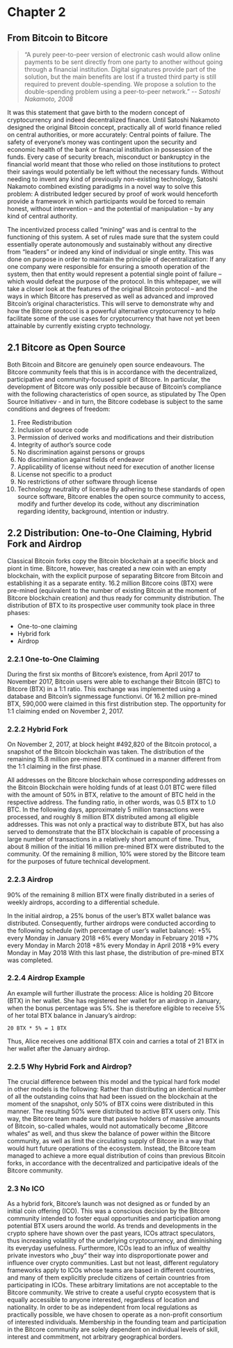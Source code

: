 # Chapter 2
## From Bitcoin to Bitcore

> “A purely peer-to-peer version of electronic cash would allow online payments to be sent directly from one party to another without going through a financial institution. Digital signatures provide part of the solution, but the main benefits are lost if a trusted third party is still required to prevent double-spending. We propose a solution to the double-spending problem using a peer-to-peer network.”
*-- Satoshi Nakamoto, 2008*

It was this statement that gave birth to the modern concept of cryptocurrency and indeed decentralized finance. Until Satoshi Nakamoto designed the original Bitcoin concept, practically all of world finance relied on central authorities, or more accurately: Central points of failure. The safety of everyone’s money was contingent upon the security and economic health of the bank or financial institution in possession of the funds.
Every case of security breach, misconduct or bankruptcy in the financial world meant that those who relied on those institutions to protect their savings would potentially be left without the necessary funds.
Without needing to invent any kind of previously non-existing technology, Satoshi Nakamoto combined existing paradigms in a novel way to solve this problem: A distributed ledger secured by proof of work would henceforth provide a framework in which participants would be forced to remain honest, without intervention – and the potential of manipulation – by any kind of central authority.

The incentivized process called “mining” was and is central to the functioning of this system. A set of rules made sure that the system could essentially operate autonomously and sustainably without any directive from “leaders” or indeed any kind of individual or single entity. This was done on purpose in order to maintain the principle of decentralization: If any one company were responsible for ensuring a smooth operation of the system, then that entity would represent a potential single point of failure – which would defeat the purpose of the protocol.
In this whitepaper, we will take a closer look at the features of the original Bitcoin protocol – and the ways in which Bitcore has preserved as well as advanced and improved Bitcoin’s original characteristics.
This will serve to demonstrate why and how the Bitcore protocol is a powerful alternative cryptocurrency to help facilitate some of the use cases for cryptocurrency that have not yet been attainable by currently existing crypto technology.

## 2.1 Bitcore as Open Source
Both Bitcoin and Bitcore are genuinely open source endeavours. The Bitcore community feels that this is in accordance with the decentralized, participative and community-focused spirit of Bitcore.
In particular, the development of Bitcore was only possible because of Bitcoin’s compliance with the following characteristics of open source, as stipulated by The Open Source Initiativev - and in turn, the Bitcore codebase is subject to the same conditions and degrees of freedom:
1. Free Redistribution
2. Inclusion of source code
3. Permission of derived works and modifications and their distribution
4. Integrity of author’s source code
5. No discrimination against persons or groups
6. No discrimination against fields of endeavor
7. Applicability of license without need for execution of another license
8. License not specific to a product
9. No restrictions of other software through license
10. Technology neutrality of license
By adhering to these standards of open source software, Bitcore enables the open source community to access, modify and further develop its code, without any discrimination regarding identity, background, intention or industry.

## 2.2 Distribution: One-to-One Claiming, Hybrid Fork and Airdrop
Classical Bitcoin forks copy the Bitcoin blockchain at a specific block and piont in time. Bitcore, however, has created a new coin with an empty blockchain, with the explicit purpose of separating Bitcore from Bitcoin and establishing it as a separate entity.
16.2 million Bitcore coins (BTX) were pre-mined (equivalent to the number of existing Bitcoin at the moment of Bitcore blockchain creation) and thus ready for community distribution.
The distribution of BTX to its prospective user community took place in three phases:
- One-to-one claiming
- Hybrid fork
- Airdrop

### 2.2.1 One-to-One Claiming
During the first six months of Bitcore’s existence, from April 2017 to November 2017, Bitcoin users were able to exchange their Bitcoin (BTC) to Bitcore (BTX) in a 1:1 ratio.
This exchange was implemented using a database and Bitcoin’s signmessage functionvi.
Of 16.2 million pre-mined BTX, 590,000 were claimed in this first distribution step. The opportunity for 1:1 claiming ended on November 2, 2017.

### 2.2.2 Hybrid Fork
On November 2, 2017, at block height #492,820 of the Bitcoin protocol, a snapshot of the Bitcoin blockchain was taken. The distribution of the remaining 15.8 million pre-mined BTX continued in a manner different from the 1:1 claiming in the first phase.

All addresses on the Bitcore blockchain whose corresponding addresses on the Bitcoin Blockchain were holding funds of at least 0.01 BTC were filled with the amount of 50% in BTX, relative to the amount of BTC held in the respective address. The funding ratio, in other words, was 0.5 BTX to 1.0 BTC.
In the following days, approximately 5 million transactions were processed, and roughly 8 million BTX distributed among all eligible addresses. This was not only a practical way to distribute BTX, but has also served to demonstrate that the BTX blockchain is capable of processing a large number of transactions in a relatively short amount of time.
Thus, about 8 million of the initial 16 million pre-mined BTX were distributed to the community. Of the remaining 8 million, 10% were stored by the Bitcore team for the purposes of future technical development.

### 2.2.3 Airdrop
90% of the remaining 8 million BTX were finally distributed in a series of weekly airdrops, according to a differential schedule.

In the initial airdrop, a 25% bonus of the user’s BTX wallet balance was distributed. Consequently, further airdrops were conducted according to the following schedule (with percentage of user’s wallet balance):
+5% every Monday in January 2018
+6% every Monday in February 2018
+7% every Monday in March 2018
+8% every Monday in April 2018
+9% every Monday in May 2018
With this last phase, the distribution of pre-mined BTX was completed.

### 2.2.4 Airdrop Example
An example will further illustrate the process:
Alice is holding 20 Bitcore (BTX) in her wallet. She has registered her wallet for an airdrop in January, when the bonus percentage was 5%. She is therefore eligible to receive 5% of her total BTX balance in January’s airdrop:

```quote
20 BTX * 5% = 1 BTX
```
Thus, Alice receives one additional BTX coin and carries a total of 21 BTX in her wallet after the January airdrop.

### 2.2.5 Why Hybrid Fork and Airdrop?
The crucial difference between this model and the typical hard fork model in other models is the following: Rather than distributing an identical number of all the outstanding coins that had been issued on the blockchain at the moment of the snapshot, only 50% of BTX coins were distributed in this manner. The resulting 50% were distributed to active BTX users only. This way, the Bitcore team made sure that passive holders of massive amounts of Bitcoin, so-called whales, would not automatically become „Bitcore whales“ as well, and thus skew the balance of power within the Bitcore community, as well as limit the circulating supply of Bitcore in a way that would hurt future operations of the ecosystem. Instead, the Bitcore team managed to achieve a more equal distribution of coins than previous Bitcoin forks, in accordance with the decentralized and participative ideals of the Bitcore community.

### 2.3 No ICO
As a hybrid fork, Bitcore’s launch was not designed as or funded by an initial coin offering (ICO).
This was a conscious decision by the Bitcore community intended to foster equal opportunities and participation among potential BTX users around the world. As trends and developments in the crypto sphere have shown over the past years, ICOs attract speculators, thus increasing volatility of the underlying cryptocurrency, and diminishing its everyday usefulness. Furthermore, ICOs lead to an influx of wealthy private investors who „buy“ their way into disproportionate power and influence over crypto communities. Last but not least, different regulatory frameworks apply to ICOs whose teams are based in different countries, and many of them explicitly preclude citizens of certain countries from participating in ICOs.
These arbitrary limitations are not acceptable to the Bitcore community. We strive to create a useful crypto ecosystem that is equally accessible to anyone interested, regardless of location and nationality.
In order to be as independent from local regulations as practically possible, we have chosen to operate as a non-profit consortium of interested individuals. Membership in the founding team and participation in the Bitcore community are solely dependent on individual levels of skill, interest and commitment, not arbitrary geographical borders.
